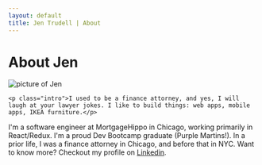 ```yaml
---
layout: default
title: Jen Trudell | About
---
```


<div class="post">
	<h1 class="pageTitle">About Jen</h1>
	<img id = "jenpic" src="{{ '/assets/img/jen.jpg' | prepend: site.baseurl }}" alt="picture of Jen">

	<p class="intro">I used to be a finance attorney, and yes, I will laugh at your lawyer jokes. I like to build things: web apps, mobile apps, IKEA furniture.</p>

  <p>I'm a software engineer at MortgageHippo in Chicago, working primarily in React/Redux. I'm a proud Dev Bootcamp graduate (Purple Martins!). In a prior life, I was a finance attorney in Chicago, and before that in NYC. Want to know more? Checkout my profile on <a href="http://www.linkedin.com/in/jktrudell" target="_blank">Linkedin</a>.</p>
</div>
